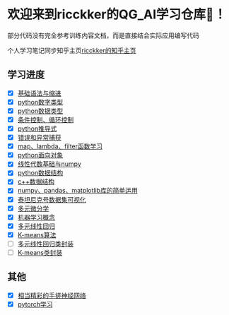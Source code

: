 # 欢迎来到ricckker的QG_AI学习仓库🥳！

部分代码没有完全参考训练内容文档，而是直接结合实际应用编写代码

个人学习笔记同步知乎主页[ricckker的知乎主页](https://www.zhihu.com/people/c-59-82-42)

## 学习进度

- [x] [基础语法与缩进](https://github.com/kingdomye/QG_AI/tree/master/code/py基础语法)
- [x] [python数字类型](https://github.com/kingdomye/QG_AI/blob/master/code/py基础语法/数字类型.py)
- [x] [python数据类型](https://github.com/kingdomye/QG_AI/blob/master/code/py基础语法/数据类型.py)
- [x] [条件控制、循环控制](https://github.com/kingdomye/QG_AI/blob/master/code/py基础语法/条件、循环.py)
- [x] [python推导式](https://github.com/kingdomye/QG_AI/blob/master/code/py基础语法/推导式.py)
- [x] [错误和异常捕获](https://github.com/kingdomye/QG_AI/blob/master/code/py基础语法/错误和异常捕获.py)
- [x] [map、lambda、filter函数学习](https://github.com/kingdomye/QG_AI/blob/master/code/py基础语法/map、lambda、filter函数.py)
- [x] [python面向对象](https://github.com/kingdomye/QG_AI/blob/master/code/py基础语法/对象.py)
- [x] [线性代数基础与numpy](https://github.com/kingdomye/QG_AI/blob/master/note/线性代数基础与numpy.md)
- [x] [python数据结构](https://github.com/kingdomye/QG_AI/tree/master/code/py数据结构)
- [x] [c++数据结构](https://github.com/kingdomye/QG_AI/tree/master/code/c%2B%2B数据结构)
- [x] [numpy、pandas、matplotlib库的简单运用](https://github.com/kingdomye/QG_AI/tree/master/code/pandas代码示例)
- [x] [泰坦尼克号数据集可视化](https://github.com/kingdomye/QG_AI/tree/master/code/泰坦尼克数据集可视化分析)
- [x] [多元微分学](https://github.com/kingdomye/QG_AI/blob/master/note/多元微分学.md)
- [x] [机器学习概念](https://github.com/kingdomye/QG_AI/blob/master/note/机器学习基本概念.md)
- [x] [多元线性回归](https://github.com/kingdomye/QG_AI/blob/master/note/多元线性回归.md)
- [x] [K-means算法](https://github.com/kingdomye/QG_AI/blob/master/note/K-means算法.md)
- [ ] [多元线性回归类封装](https://github.com/kingdomye/QG_AI/tree/master/code/06、多元线性回归类封装)
- [ ] [K-means类封装](https://github.com/kingdomye/QG_AI/tree/master/code/07、K-means类封装)

## 其他

- [x] [相当精彩的手搓神经网络](https://github.com/kingdomye/QG_AI/tree/master/code/py手搓神经网络)
- [x] [pytorch学习](https://github.com/kingdomye/QG_AI/tree/master/code/pytorch学习)
